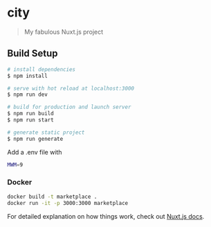 # city

> My fabulous Nuxt.js project

## Build Setup

```bash
# install dependencies
$ npm install

# serve with hot reload at localhost:3000
$ npm run dev

# build for production and launch server
$ npm run build
$ npm run start

# generate static project
$ npm run generate
```

Add a .env file with 
```bash
MWM=9
```


### Docker
```bash
docker build -t marketplace .
docker run -it -p 3000:3000 marketplace

```


For detailed explanation on how things work, check out [Nuxt.js docs](https://nuxtjs.org).
